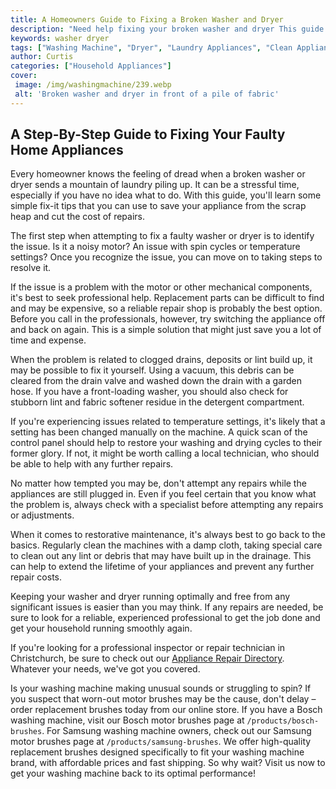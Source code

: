 ```yaml
---
title: A Homeowners Guide to Fixing a Broken Washer and Dryer
description: "Need help fixing your broken washer and dryer This guide provides practical advice on how to solve common washer and dryer problems quickly and effectively From simply resetting the appliance to cleaning out the lint trap learn the best practices for maintenance and repair"
keywords: washer dryer
tags: ["Washing Machine", "Dryer", "Laundry Appliances", "Clean Appliance"]
author: Curtis
categories: ["Household Appliances"]
cover: 
 image: /img/washingmachine/239.webp
 alt: 'Broken washer and dryer in front of a pile of fabric'
---
```

## A Step-By-Step Guide to Fixing Your Faulty Home Appliances
Every homeowner knows the feeling of dread when a broken washer or dryer sends a mountain of laundry piling up. It can be a stressful time, especially if you have no idea what to do. With this guide, you'll learn some simple fix-it tips that you can use to save your appliance from the scrap heap and cut the cost of repairs.

The first step when attempting to fix a faulty washer or dryer is to identify the issue. Is it a noisy motor? An issue with spin cycles or temperature settings? Once you recognize the issue, you can move on to taking steps to resolve it.

If the issue is a problem with the motor or other mechanical components, it's best to seek professional help. Replacement parts can be difficult to find and may be expensive, so a reliable repair shop is probably the best option. Before you call in the professionals, however, try switching the appliance off and back on again. This is a simple solution that might just save you a lot of time and expense.

When the problem is related to clogged drains, deposits or lint build up, it may be possible to fix it yourself. Using a vacuum, this debris can be cleared from the drain valve and washed down the drain with a garden hose. If you have a front-loading washer, you should also check for stubborn lint and fabric softener residue in the detergent compartment.

If you're experiencing issues related to temperature settings, it's likely that a setting has been changed manually on the machine. A quick scan of the control panel should help to restore your washing and drying cycles to their former glory. If not, it might be worth calling a local technician, who should be able to help with any further repairs.

No matter how tempted you may be, don't attempt any repairs while the appliances are still plugged in. Even if you feel certain that you know what the problem is, always check with a specialist before attempting any repairs or adjustments.

When it comes to restorative maintenance, it's always best to go back to the basics. Regularly clean the machines with a damp cloth, taking special care to clean out any lint or debris that may have built up in the drainage. This can help to extend the lifetime of your appliances and prevent any further repair costs.

Keeping your washer and dryer running optimally and free from any significant issues is easier than you may think. If any repairs are needed, be sure to look for a reliable, experienced professional to get the job done and get your household running smoothly again. 

If you're looking for a professional inspector or repair technician in Christchurch, be sure to check out our [Appliance Repair Directory](./pages/appliance-repair-technicians/new-zealand/christchurch). Whatever your needs, we've got you covered.

Is your washing machine making unusual sounds or struggling to spin? If you suspect that worn-out motor brushes may be the cause, don't delay – order replacement brushes today from our online store. If you have a Bosch washing machine, visit our Bosch motor brushes page at `/products/bosch-brushes`. For Samsung washing machine owners, check out our Samsung motor brushes page at `/products/samsung-brushes`. We offer high-quality replacement brushes designed specifically to fit your washing machine brand, with affordable prices and fast shipping. So why wait? Visit us now to get your washing machine back to its optimal performance!
